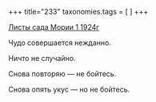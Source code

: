 +++
title="233"
taxonomies.tags = [
]
+++


[Листы сада Мории 1 1924г](/agni/1924)




Чудо совершается нежданно.   



Ничто не случайно.   



Снова повторяю — не бойтесь.   



Снова опять укус — но не бойтесь.   


